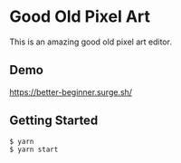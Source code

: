 # Good Old Pixel Art

This is an amazing good old pixel art editor.

## Demo

https://better-beginner.surge.sh/

## Getting Started

```
$ yarn
$ yarn start
```
